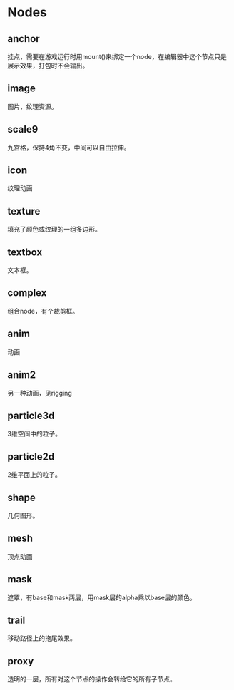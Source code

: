# Nodes

## anchor

挂点，需要在游戏运行时用mount()来绑定一个node，在编辑器中这个节点只是展示效果，打包时不会输出。

## image

图片，纹理资源。

## scale9

九宫格，保持4角不变，中间可以自由拉伸。

## icon

纹理动画

## texture

填充了颜色或纹理的一组多边形。

## textbox

文本框。

## complex

组合node，有个裁剪框。

## anim

动画

## anim2

另一种动画，见rigging

## particle3d

3维空间中的粒子。

## particle2d

2维平面上的粒子。

## shape

几何图形。

## mesh

顶点动画

## mask

遮罩，有base和mask两层，用mask层的alpha乘以base层的颜色。

## trail

移动路径上的拖尾效果。

## proxy

透明的一层，所有对这个节点的操作会转给它的所有子节点。
